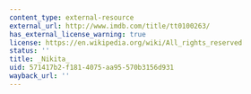 ```yaml
---
content_type: external-resource
external_url: http://www.imdb.com/title/tt0100263/
has_external_license_warning: true
license: https://en.wikipedia.org/wiki/All_rights_reserved
status: ''
title: _Nikita_
uid: 571417b2-f181-4075-aa95-570b3156d931
wayback_url: ''
---
```

